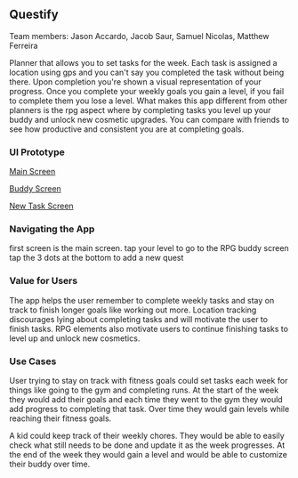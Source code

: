 ## Questify

Team members: Jason Accardo, Jacob Saur, Samuel Nicolas, Matthew Ferreira


Planner that allows you to set tasks for the week. Each task is assigned a location using gps and you can't say you 
completed the task without being there. Upon completion you're shown a visual representation of your progress. Once you complete
your weekly goals you gain a level, if you fail to complete them you lose a level. What makes this app different from other
planners is the rpg aspect where by completing tasks you level up your buddy and unlock new cosmetic upgrades. You can
compare with friends to see how productive and consistent you are at completing goals.

### UI Prototype

[Main Screen](sc1.png)

[Buddy Screen](sc2.png)

[New Task Screen](sc3.png)

### Navigating the App

first screen is the main screen. tap your level to go to the RPG buddy screen tap the 3 dots at the bottom to add a new quest
### Value for Users

The app helps the user remember to complete weekly tasks and stay on track to finish longer goals like working out more. 
Location tracking discourages lying about completing tasks and will motivate the user to finish tasks. RPG elements
also motivate users to continue finishing tasks to level up and unlock new cosmetics.

### Use Cases

User trying to stay on track with fitness goals could set tasks each week for things like going to the gym and completing
runs. At the start of the week they would add their goals and each time they went to the gym they would add progress to
completing that task. Over time they would gain levels while reaching their fitness goals.

A kid could keep track of their weekly chores. They would be able to easily check what still needs to be done and update it as
the week progresses. At the end of the week they would gain a level and would be able to customize their buddy over time.
